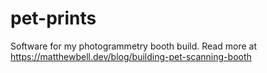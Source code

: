# pet-prints
Software for my photogrammetry booth build. Read more at https://matthewbell.dev/blog/building-pet-scanning-booth
